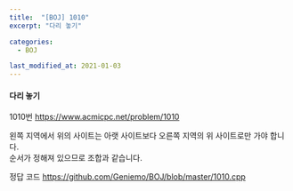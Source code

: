 ```yaml
---
title:  "[BOJ] 1010"
excerpt: "다리 놓기"

categories:
  - BOJ

last_modified_at: 2021-01-03
---
```


#### 다리 놓기

1010번 <https://www.acmicpc.net/problem/1010>

왼쪽 지역에서 위의 사이트는 아랫 사이트보다 오른쪽 지역의 위 사이트로만 가야 합니다.<br>
순서가 정해져 있으므로 조합과 같습니다.

정답 코드 <https://github.com/Geniemo/BOJ/blob/master/1010.cpp>